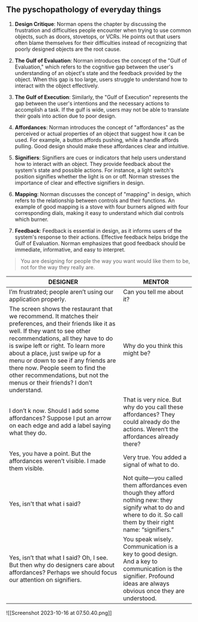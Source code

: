 <h2>The pyschopathology of everyday things</h2>

1. **Design Critique**: Norman opens the chapter by discussing the frustration and difficulties people encounter when trying to use common objects, such as doors, stovetops, or VCRs. He points out that users often blame themselves for their difficulties instead of recognizing that poorly designed objects are the root cause.

2. **The Gulf of Evaluation**: Norman introduces the concept of the "Gulf of Evaluation," which refers to the cognitive gap between the user's understanding of an object's state and the feedback provided by the object. When this gap is too large, users struggle to understand how to interact with the object effectively.
   
3. **The Gulf of Execution**: Similarly, the "Gulf of Execution" represents the gap between the user's intentions and the necessary actions to accomplish a task. If the gulf is wide, users may not be able to translate their goals into action due to poor design.
   
4. **Affordances**: Norman introduces the concept of "affordances" as the perceived or actual properties of an object that suggest how it can be used. For example, a button affords pushing, while a handle affords pulling. Good design should make these affordances clear and intuitive.
   
5. **Signifiers**: Signifiers are cues or indicators that help users understand how to interact with an object. They provide feedback about the system's state and possible actions. For instance, a light switch's position signifies whether the light is on or off. Norman stresses the importance of clear and effective signifiers in design.
   
6. **Mapping**: Norman discusses the concept of "mapping" in design, which refers to the relationship between controls and their functions. An example of good mapping is a stove with four burners aligned with four corresponding dials, making it easy to understand which dial controls which burner.
   
7. **Feedback**: Feedback is essential in design, as it informs users of the system's response to their actions. Effective feedback helps bridge the Gulf of Evaluation. Norman emphasizes that good feedback should be immediate, informative, and easy to interpret.
   

>You are designing for people the way you want would like them to be, not for the way they really are.


| **DESIGNER** | **MENTOR** |
|--------------|------------|
| I’m frustrated; people aren’t using our application properly.|Can you tell me about it? |
|The screen shows the restaurant that we recommend. It matches their preferences, and their friends like it as well. If they want to see other recommendations, all they have to do is swipe left or right. To learn more about a place, just swipe up for a menu or down to see if any friends are there now. People seem to find the other recommendations, but not the menus or their friends? I don’t understand. | Why do you think this might be? |
|I don’t k now. Should I add some affordances? Suppose I put an arrow on each edge and add a label saying what they do.| That is very nice. But why do you call these affordances? They could already do the actions. Weren’t the affordances already there? |
| Yes, you have a point. But the affordances weren’t visible. I made them visible.| Very true. You added a signal of what to do.|
|Yes, isn't that what i said? | Not quite—you called them affordances even though they afford nothing new: they signify what to do and where to do it. So call them by their right name: “signifiers.” |
| Yes, isn’t that what I said? Oh, I see. But then why do designers care about affordances? Perhaps we should focus our attention on signifiers. | You speak wisely. Communication is a key to good design. And a key to communication is the signifier. Profound ideas are always obvious once they are understood. |

![[Screenshot 2023-10-16 at 07.50.40.png]]